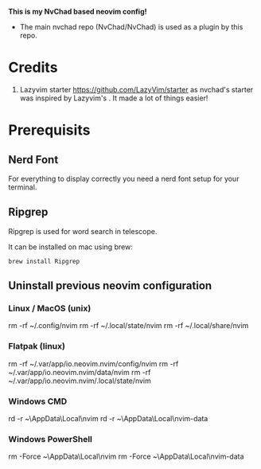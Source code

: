 **This is my NvChad based neovim config!**

- The main nvchad repo (NvChad/NvChad) is used as a plugin by this repo.

# Credits

1) Lazyvim starter https://github.com/LazyVim/starter as nvchad's starter was inspired by Lazyvim's . It made a lot of things easier!

# Prerequisits

## Nerd Font

For everything to display correctly you need a nerd font setup for your terminal.

## Ripgrep

Ripgrep is used for word search in telescope.

It can be installed on mac using brew:
```
brew install Ripgrep
```

## Uninstall previous neovim configuration

### Linux / MacOS (unix)
rm -rf ~/.config/nvim
rm -rf ~/.local/state/nvim
rm -rf ~/.local/share/nvim

### Flatpak (linux)
rm -rf ~/.var/app/io.neovim.nvim/config/nvim
rm -rf ~/.var/app/io.neovim.nvim/data/nvim
rm -rf ~/.var/app/io.neovim.nvim/.local/state/nvim

### Windows CMD
rd -r ~\AppData\Local\nvim
rd -r ~\AppData\Local\nvim-data

### Windows PowerShell
rm -Force ~\AppData\Local\nvim
rm -Force ~\AppData\Local\nvim-data
